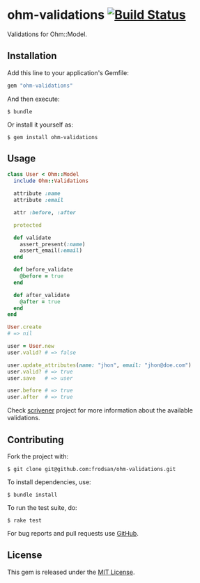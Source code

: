 ohm-validations [![Build Status](https://travis-ci.org/frodsan/ohm-validations.svg)](https://travis-ci.org/frodsan/ohm-validations)
===============

Validations for Ohm::Model.

Installation
------------

Add this line to your application's Gemfile:

```ruby
gem "ohm-validations"
```

And then execute:

```
$ bundle
```

Or install it yourself as:

```
$ gem install ohm-validations
```

Usage
-----

```ruby
class User < Ohm::Model
  include Ohm::Validations

  attribute :name
  attribute :email

  attr :before, :after

  protected

  def validate
    assert_present(:name)
    assert_email(:email)
  end

  def before_validate
    @before = true
  end

  def after_validate
    @after = true
  end
end

User.create
# => nil

user = User.new
user.valid? # => false

user.update_attributes(name: "jhon", email: "jhon@doe.com")
user.valid? # => true
user.save   # => user

user.before # => true
user.after  # => true
```

Check [scrivener][scrivener] project for more information
about the available validations.

Contributing
------------

Fork the project with:

```
$ git clone git@github.com:frodsan/ohm-validations.git
```

To install dependencies, use:

```
$ bundle install
```

To run the test suite, do:

```
$ rake test
```

For bug reports and pull requests use [GitHub][issues].

License
-------

This gem is released under the [MIT License][mit].

[mit]: http://www.opensource.org/licenses/MIT
[issues]: https://github.com/frodsan/ohm-validations/issues
[scrivener]: https://github.com/soveran/scrivener
